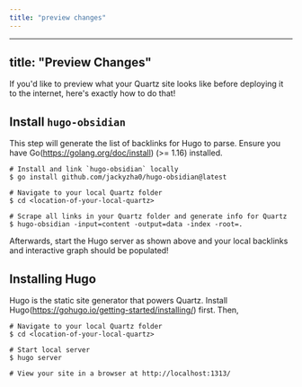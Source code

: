 ```yaml
---
title: "preview changes"
---
```


---
title: "Preview Changes"
---

If you'd like to preview what your Quartz site looks like before deploying it to the internet, here's exactly how to do that!

## Install `hugo-obsidian`
This step will generate the list of backlinks for Hugo to parse. Ensure you have Go[]()(https://golang.org/doc/install) (>= 1.16) installed.

```shell
# Install and link `hugo-obsidian` locally
$ go install github.com/jackyzha0/hugo-obsidian@latest

# Navigate to your local Quartz folder
$ cd <location-of-your-local-quartz>

# Scrape all links in your Quartz folder and generate info for Quartz
$ hugo-obsidian -input=content -output=data -index -root=.
```

Afterwards, start the Hugo server as shown above and your local backlinks and interactive graph should be populated!

##  Installing Hugo
Hugo is the static site generator that powers Quartz. Install Hugo[]()(https://gohugo.io/getting-started/installing/) first. Then,

```
# Navigate to your local Quartz folder
$ cd <location-of-your-local-quartz>

# Start local server
$ hugo server

# View your site in a browser at http://localhost:1313/
```
